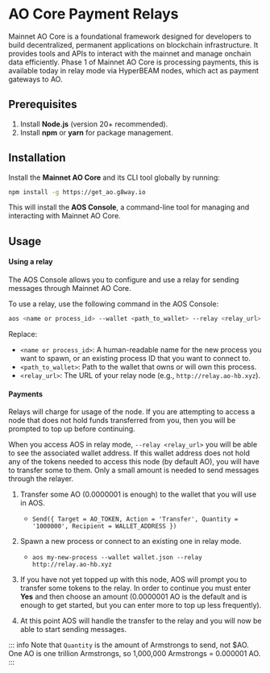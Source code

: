 # AO Core Payment Relays

Mainnet AO Core is a foundational framework designed for developers to build decentralized, permanent applications on blockchain infrastructure. It provides tools and APIs to interact with the mainnet and manage onchain data efficiently. Phase 1 of Mainnet AO Core is processing payments, this is available today in relay mode via HyperBEAM nodes, which act as payment gateways to AO.

## Prerequisites

1. Install **Node.js** (version 20+ recommended).
2. Install **npm** or **yarn** for package management.

## Installation

Install the **Mainnet AO Core** and its CLI tool globally by running:

```bash
npm install -g https://get_ao.g8way.io
```

This will install the **AOS Console**, a command-line tool for managing and interacting with Mainnet AO Core.

## Usage

#### Using a relay

The AOS Console allows you to configure and use a relay for sending messages through Mainnet AO Core.

To use a relay, use the following command in the AOS Console:

```bash
aos <name or process_id> --wallet <path_to_wallet> --relay <relay_url>
```

Replace:

- `<name or process_id>`: A human-readable name for the new process you want to spawn, or an existing process ID that you want to connect to.
- `<path_to_wallet>`: Path to the wallet that owns or will own this process.
- `<relay_url>`: The URL of your relay node (e.g., `http://relay.ao-hb.xyz`).

#### Payments

Relays will charge for usage of the node. If you are attempting to access a node that does not hold funds transferred from you, then you will be prompted to top up before continuing.

When you access AOS in relay mode, `--relay <relay_url>` you will be able to see the associated wallet address. If this wallet address does not hold any of the tokens needed to access this node (by default AO), you will have to transfer some to them. Only a small amount is needed to send messages through the relayer.

1. Transfer some AO (0.0000001 is enough) to the wallet that you will use in AOS.

   - `Send({ Target = AO_TOKEN, Action = 'Transfer', Quantity = '1000000', Recipient = WALLET_ADDRESS })`

2. Spawn a new process or connect to an existing one in relay mode.
   - `aos my-new-process --wallet wallet.json --relay http://relay.ao-hb.xyz`
3. If you have not yet topped up with this node, AOS will prompt you to transfer some tokens to the relay. In order to continue you must enter **Yes** and then choose an amount (0.0000001 AO is the default and is enough to get started, but you can enter more to top up less frequently).
4. At this point AOS will handle the transfer to the relay and you will now be able to start sending messages.

::: info
Note that `Quantity` is the amount of Armstrongs to send, not $AO. One AO is one trillion Armstrongs, so 1,000,000 Armstrongs = 0.000001 AO.
:::
